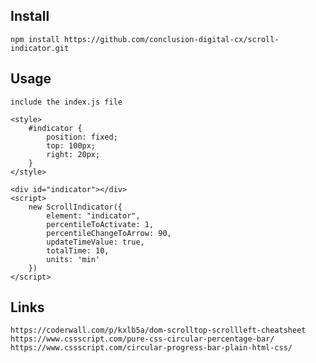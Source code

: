 Install
---
    
    npm install https://github.com/conclusion-digital-cx/scroll-indicator.git

Usage
---
    include the index.js file

    <style>
        #indicator {
            position: fixed;
            top: 100px;
            right: 20px;
        }
    </style>

    <div id="indicator"></div>
    <script>
        new ScrollIndicator({
            element: "indicator",
            percentileToActivate: 1,
            percentileChangeToArrow: 90,
            updateTimeValue: true,
            totalTime: 10,
            units: 'min'
        })
    </script>

Links
---
    https://coderwall.com/p/kxlb5a/dom-scrolltop-scrollleft-cheatsheet
    https://www.cssscript.com/pure-css-circular-percentage-bar/
    https://www.cssscript.com/circular-progress-bar-plain-html-css/
